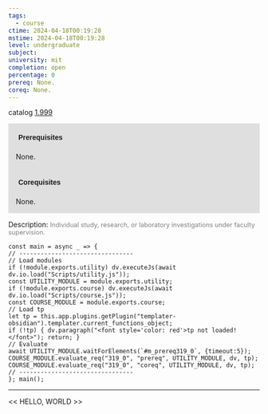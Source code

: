 ```yaml
---
tags:
  - course
ctime: 2024-04-18T00:19:28
mstime: 2024-04-18T00:19:28
level: undergraduate
subject: 
university: mit
completion: open
percentage: 0
prereq: None.
coreq: None.
---
```


catalog [1.999](http://student.mit.edu/catalog/m1c.html#1.999)

<span style="display: block; padding: 15px; background-color: rgb(100, 100, 100, 0.2);"><font id="m_prereq319_0" style="display: block; font-family: Arial, sans-serif; font-weight: bold; padding: 5px">Prerequisites</font><br><span id="prereq319_0">None.</span></span>
<span style="display: block; padding: 15px; background-color: rgb(100, 100, 100, 0.2);"><font id="m_coreq319_0" style="display: block; font-family: Arial, sans-serif; font-weight: bold; padding: 5px">Corequisites</font><br><span id="coreq319_0">None.</span></span>

<font style="">Description:</font>
<font style="color: grey; font-size: 0.8rem;">Individual study, research, or laboratory investigations under faculty supervision.</font>

```dataviewjs
const main = async _ => {
// --------------------------------
// Load modules
if (!module.exports.utility) dv.executeJs(await dv.io.load("Scripts/utility.js"));
const UTILITY_MODULE = module.exports.utility;
if (!module.exports.course) dv.executeJs(await dv.io.load("Scripts/course.js"));
const COURSE_MODULE = module.exports.course;
// Load tp
let tp = this.app.plugins.getPlugin("templater-obsidian").templater.current_functions_object;
if (!tp) { dv.paragraph("<font style='color: red'>tp not loaded!</font>"); return; }
// Evaluate
await UTILITY_MODULE.waitForElements(`#m_prereq319_0`, {timeout:5});
COURSE_MODULE.evaluate_req("319_0", "prereq", UTILITY_MODULE, dv, tp);
COURSE_MODULE.evaluate_req("319_0", "coreq", UTILITY_MODULE, dv, tp);
// --------------------------------
}; main();
```

---

<< HELLO, WORLD >>
